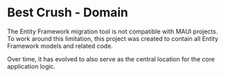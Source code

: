 # Best Crush - Domain

The Entity Framework migration tool is not compatible with MAUI projects.  
To work around this limitation, this project was created to contain all Entity Framework models and related code.

Over time, it has evolved to also serve as the central location for the core application logic.

